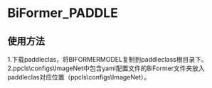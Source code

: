 # BiFormer_PADDLE

## 使用方法
1.下载paddleclas，将BIFORMERMODEL复制到paddleclass根目录下。
2.ppcls\configs\ImageNet中包含yaml配置文件的BiFormer文件夹放入paddleclas对应位置（ppcls\configs\ImageNet）。

